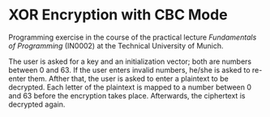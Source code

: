 # XOR Encryption with CBC Mode

Programming exercise in the course of the practical lecture _Fundamentals of Programming_ (IN0002) at the Technical University of Munich.

The user is asked for a key and an initialization vector; both are numbers between 0 and 63. If the user enters invalid numbers, he/she is asked to re-enter them. Afther that, the user is asked to enter a plaintext to be decrypted. Each letter of the plaintext is mapped to a number between 0 and 63 before the encryption takes place. Afterwards, the ciphertext is decrypted again.
